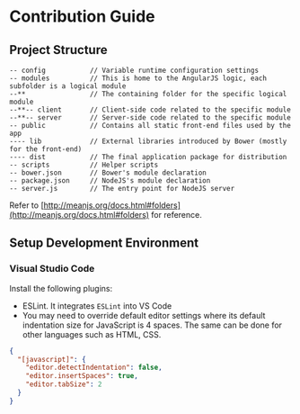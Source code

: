 # Contribution Guide

## Project Structure

```
-- config           // Variable runtime configuration settings
-- modules          // This is home to the AngularJS logic, each subfolder is a logical module
--**                // The containing folder for the specific logical module
--**-- client       // Client-side code related to the specific module
--**-- server       // Server-side code related to the specific module
-- public           // Contains all static front-end files used by the app
---- lib            // External libraries introduced by Bower (mostly for the front-end)
---- dist           // The final application package for distribution
-- scripts          // Helper scripts
-- bower.json       // Bower's module declaration
-- package.json     // NodeJS's module declaration
-- server.js        // The entry point for NodeJS server
```

Refer to [http://meanjs.org/docs.html#folders](http://meanjs.org/docs.html#folders)
for reference.

## Setup Development Environment

### Visual Studio Code

Install the following plugins:
- ESLint. It integrates `ESLint` into VS Code
- You may need to override default editor settings where its default
indentation size for JavaScript is 4 spaces. The same can be done for other
languages such as HTML, CSS.

```json
{
  "[javascript]": {
	"editor.detectIndentation": false,
	"editor.insertSpaces": true,
	"editor.tabSize": 2
  }
}
```
